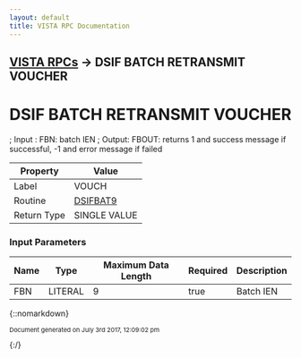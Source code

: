 ```yaml
---
layout: default
title: VISTA RPC Documentation
---
```


## [VISTA RPCs](TableOfContents) &#8594; DSIF BATCH RETRANSMIT VOUCHER
# DSIF BATCH RETRANSMIT VOUCHER

 ; Input : FBN: batch IEN ; Output: FBOUT: returns 1 and success message if successful, -1 and error message if failed

Property | Value
--- | ---
Label | VOUCH
Routine | [DSIFBAT9](http://code.osehra.org/dox/Routine_DSIFBAT9_source.html)
Return Type | SINGLE VALUE


### Input Parameters

Name | Type | Maximum Data Length | Required | Description
--- | --- | --- | --- | ---
FBN | LITERAL | 9 | true | Batch IEN



{::nomarkdown} <br/><p style="font-size: 11px">Document generated on July 3rd 2017, 12:09:02 pm</p>{:/}